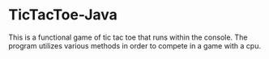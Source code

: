 # TicTacToe-Java
This is a functional game of tic tac toe that runs within the console. The program utilizes various methods in order to compete in a game with a cpu.
